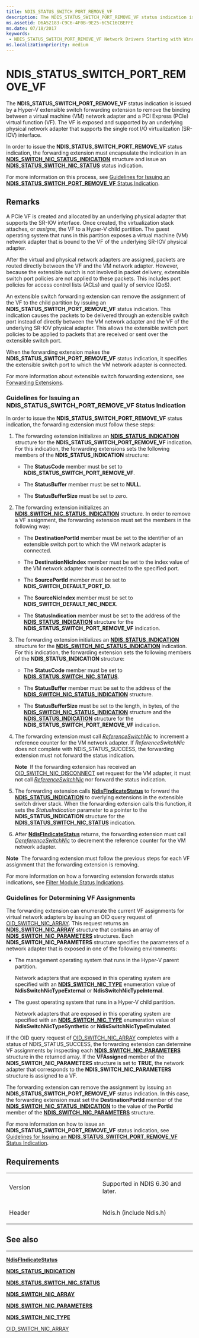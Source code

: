 ```yaml
---
title: NDIS_STATUS_SWITCH_PORT_REMOVE_VF
description: The NDIS_STATUS_SWITCH_PORT_REMOVE_VF status indication is issued by a Hyper-V extensible switch forwarding extension to remove the binding between a virtual machine (VM) network adapter and a PCI Express (PCIe) virtual function (VF).
ms.assetid: D6A52183-C9C6-4F0B-9E25-6C5C16CBEFFE
ms.date: 07/18/2017
keywords:
 - NDIS_STATUS_SWITCH_PORT_REMOVE_VF Network Drivers Starting with Windows Vista
ms.localizationpriority: medium
---
```


# NDIS\_STATUS\_SWITCH\_PORT\_REMOVE\_VF


The **NDIS\_STATUS\_SWITCH\_PORT\_REMOVE\_VF** status indication is issued by a Hyper-V extensible switch forwarding extension to remove the binding between a virtual machine (VM) network adapter and a PCI Express (PCIe) virtual function (VF). The VF is exposed and supported by an underlying physical network adapter that supports the single root I/O virtualization (SR-IOV) interface.

In order to issue the **NDIS\_STATUS\_SWITCH\_PORT\_REMOVE\_VF** status indication, the forwarding extension must encapsulate the indication in an [**NDIS\_SWITCH\_NIC\_STATUS\_INDICATION**](https://docs.microsoft.com/windows-hardware/drivers/ddi/content/ndis/ns-ndis-_ndis_switch_nic_status_indication) structure and issue an [**NDIS\_STATUS\_SWITCH\_NIC\_STATUS**](ndis-status-switch-nic-status.md) status indication.

For more information on this process, see [Guidelines for Issuing an **NDIS\_STATUS\_SWITCH\_PORT\_REMOVE\_VF** Status Indication](#issuing).

Remarks
-------

A PCIe VF is created and allocated by an underlying physical adapter that supports the SR-IOV interface. Once created, the virtualization stack attaches, or *assigns*, the VF to a Hyper-V child partition. The guest operating system that runs in this partition exposes a virtual machine (VM) network adapter that is bound to the VF of the underlying SR-IOV physical adapter.

After the virtual and physical network adapters are assigned, packets are routed directly between the VF and the VM network adapter. However, because the extensible switch is not involved in packet delivery, extensible switch port policies are not applied to these packets. This includes port policies for access control lists (ACLs) and quality of service (QoS).

An extensible switch forwarding extension can remove the assignment of the VF to the child partition by issuing an **NDIS\_STATUS\_SWITCH\_PORT\_REMOVE\_VF** status indication. This indication causes the packets to be delivered through an extensible switch port instead of directly between the VM network adapter and the VF of the underlying SR-IOV physical adapter. This allows the extensible switch port policies to be applied to packets that are received or sent over the extensible switch port.

When the forwarding extension makes the **NDIS\_STATUS\_SWITCH\_PORT\_REMOVE\_VF** status indication, it specifies the extensible switch port to which the VM network adapter is connected.

For more information about extensible switch forwarding extensions, see [Forwarding Extensions](https://docs.microsoft.com/windows-hardware/drivers/network/forwarding-extensions).

### <a href="" id="issuing"></a>Guidelines for Issuing an NDIS\_STATUS\_SWITCH\_PORT\_REMOVE\_VF Status Indication

In order to issue the **NDIS\_STATUS\_SWITCH\_PORT\_REMOVE\_VF** status indication, the forwarding extension must follow these steps:

1.  The forwarding extension initializes an [**NDIS\_STATUS\_INDICATION**](https://docs.microsoft.com/windows-hardware/drivers/ddi/content/ndis/ns-ndis-_ndis_status_indication) structure for the **NDIS\_STATUS\_SWITCH\_PORT\_REMOVE\_VF** indication. For this indication, the forwarding extensions sets the following members of the **NDIS\_STATUS\_INDICATION** structure:

    -   The **StatusCode** member must be set to **NDIS\_STATUS\_SWITCH\_PORT\_REMOVE\_VF**.

    -   The **StatusBuffer** member must be set to **NULL**.

    -   The **StatusBufferSize** must be set to zero.

2.  The forwarding extension initializes an [**NDIS\_SWITCH\_NIC\_STATUS\_INDICATION**](https://docs.microsoft.com/windows-hardware/drivers/ddi/content/ndis/ns-ndis-_ndis_switch_nic_status_indication) structure. In order to remove a VF assignment, the forwarding extension must set the members in the following way:

    -   The **DestinationPortId** member must be set to the identifier of an extensible switch port to which the VM network adapter is connected.

    -   The **DestinationNicIndex** member must be set to the index value of the VM network adapter that is connected to the specified port.

    -   The **SourcePortId** member must be set to **NDIS\_SWITCH\_DEFAULT\_PORT\_ID**.

    -   The **SourceNicIndex** member must be set to **NDIS\_SWITCH\_DEFAULT\_NIC\_INDEX**.

    -   The **StatusIndication** member must be set to the address of the [**NDIS\_STATUS\_INDICATION**](https://docs.microsoft.com/windows-hardware/drivers/ddi/content/ndis/ns-ndis-_ndis_status_indication) structure for the **NDIS\_STATUS\_SWITCH\_PORT\_REMOVE\_VF** indication.

3.  The forwarding extension initializes an [**NDIS\_STATUS\_INDICATION**](https://docs.microsoft.com/windows-hardware/drivers/ddi/content/ndis/ns-ndis-_ndis_status_indication) structure for the [**NDIS\_SWITCH\_NIC\_STATUS\_INDICATION**](https://docs.microsoft.com/windows-hardware/drivers/ddi/content/ndis/ns-ndis-_ndis_switch_nic_status_indication) indication. For this indication, the forwarding extension sets the following members of the **NDIS\_STATUS\_INDICATION** structure:

    -   The **StatusCode** member must be set to [**NDIS\_STATUS\_SWITCH\_NIC\_STATUS**](ndis-status-switch-nic-status.md).

    -   The **StatusBuffer** member must be set to the address of the [**NDIS\_SWITCH\_NIC\_STATUS\_INDICATION**](https://docs.microsoft.com/windows-hardware/drivers/ddi/content/ndis/ns-ndis-_ndis_switch_nic_status_indication) structure.

    -   The **StatusBufferSize** must be set to the length, in bytes, of the [**NDIS\_SWITCH\_NIC\_STATUS\_INDICATION**](https://docs.microsoft.com/windows-hardware/drivers/ddi/content/ndis/ns-ndis-_ndis_switch_nic_status_indication) structure and the [**NDIS\_STATUS\_INDICATION**](https://docs.microsoft.com/windows-hardware/drivers/ddi/content/ndis/ns-ndis-_ndis_status_indication) structure for the **NDIS\_STATUS\_SWITCH\_PORT\_REMOVE\_VF** indication.

4.  The forwarding extension must call [*ReferenceSwitchNic*](https://docs.microsoft.com/windows-hardware/drivers/ddi/content/ndis/nc-ndis-ndis_switch_reference_switch_nic) to increment a reference counter for the VM network adapter. If *ReferenceSwitchNic* does not complete with NDIS\_STATUS\_SUCCESS, the forwarding extension must not forward the status indication.

    **Note**  If the forwarding extension has received an [OID\_SWITCH\_NIC\_DISCONNECT](https://docs.microsoft.com/windows-hardware/drivers/network/oid-switch-nic-disconnect) set request for the VM adapter, it must not call [*ReferenceSwitchNic*](https://docs.microsoft.com/windows-hardware/drivers/ddi/content/ndis/nc-ndis-ndis_switch_reference_switch_nic) nor forward the status indication.

     

5.  The forwarding extension calls [**NdisFIndicateStatus**](https://docs.microsoft.com/windows-hardware/drivers/ddi/content/ndis/nf-ndis-ndisfindicatestatus) to forward the [**NDIS\_STATUS\_INDICATION**](https://docs.microsoft.com/windows-hardware/drivers/ddi/content/ndis/ns-ndis-_ndis_status_indication) to overlying extensions in the extensible switch driver stack. When the forwarding extension calls this function, it sets the *StatusIndication* parameter to a pointer to the **NDIS\_STATUS\_INDICATION** structure for the [**NDIS\_STATUS\_SWITCH\_NIC\_STATUS**](ndis-status-switch-nic-status.md) indication.

6.  After [**NdisFIndicateStatus**](https://docs.microsoft.com/windows-hardware/drivers/ddi/content/ndis/nf-ndis-ndisfindicatestatus) returns, the forwarding extension must call [*DereferenceSwitchNic*](https://docs.microsoft.com/windows-hardware/drivers/ddi/content/ndis/nc-ndis-ndis_switch_dereference_switch_nic) to decrement the reference counter for the VM network adapter.

**Note**  The forwarding extension must follow the previous steps for each VF assignment that the forwarding extension is removing.

 

For more information on how a forwarding extension forwards status indications, see [Filter Module Status Indications](https://docs.microsoft.com/windows-hardware/drivers/network/filter-module-status-indications).

### Guidelines for Determining VF Assignments

The forwarding extension can enumerate the current VF assignments for virtual network adapters by issuing an OID query request of [OID\_SWITCH\_NIC\_ARRAY](https://docs.microsoft.com/windows-hardware/drivers/network/oid-switch-nic-array). This request returns an [**NDIS\_SWITCH\_NIC\_ARRAY**](https://docs.microsoft.com/windows-hardware/drivers/ddi/content/ntddndis/ns-ntddndis-_ndis_switch_nic_array) structure that contains an array of [**NDIS\_SWITCH\_NIC\_PARAMETERS**](https://docs.microsoft.com/windows-hardware/drivers/ddi/content/ntddndis/ns-ntddndis-_ndis_switch_nic_parameters) structures. Each **NDIS\_SWITCH\_NIC\_PARAMETERS** structure specifies the parameters of a network adapter that is exposed in one of the following environments:

-   The management operating system that runs in the Hyper-V parent partition.

    Network adapters that are exposed in this operating system are specified with an [**NDIS\_SWITCH\_NIC\_TYPE**](https://docs.microsoft.com/windows-hardware/drivers/ddi/content/ntddndis/ne-ntddndis-_ndis_switch_nic_type) enumeration value of **NdisSwitchNicTypeExternal** or **NdisSwitchNicTypeInternal**.

-   The guest operating system that runs in a Hyper-V child partition.

    Network adapters that are exposed in this operating system are specified with an [**NDIS\_SWITCH\_NIC\_TYPE**](https://docs.microsoft.com/windows-hardware/drivers/ddi/content/ntddndis/ne-ntddndis-_ndis_switch_nic_type) enumeration value of **NdisSwitchNicTypeSynthetic** or **NdisSwitchNicTypeEmulated**.

If the OID query request of [OID\_SWITCH\_NIC\_ARRAY](https://docs.microsoft.com/windows-hardware/drivers/network/oid-switch-nic-array) completes with a status of NDIS\_STATUS\_SUCCESS, the forwarding extension can determine VF assignments by inspecting each [**NDIS\_SWITCH\_NIC\_PARAMETERS**](https://docs.microsoft.com/windows-hardware/drivers/ddi/content/ntddndis/ns-ntddndis-_ndis_switch_nic_parameters) structure in the returned array. If the **VFAssigned** member of the **NDIS\_SWITCH\_NIC\_PARAMETERS** structure is set to **TRUE**, the network adapter that corresponds to the **NDIS\_SWITCH\_NIC\_PARAMETERS** structure is assigned to a VF.

The forwarding extension can remove the assignment by issuing an **NDIS\_STATUS\_SWITCH\_PORT\_REMOVE\_VF** status indication. In this case, the forwarding extension must set the **DestinationPortId** member of the [**NDIS\_SWITCH\_NIC\_STATUS\_INDICATION**](https://docs.microsoft.com/windows-hardware/drivers/ddi/content/ndis/ns-ndis-_ndis_switch_nic_status_indication) to the value of the **PortId** member of the [**NDIS\_SWITCH\_NIC\_PARAMETERS**](https://docs.microsoft.com/windows-hardware/drivers/ddi/content/ntddndis/ns-ntddndis-_ndis_switch_nic_parameters) structure.

For more information on how to issue an **NDIS\_STATUS\_SWITCH\_PORT\_REMOVE\_VF** status indication, see [Guidelines for Issuing an **NDIS\_STATUS\_SWITCH\_PORT\_REMOVE\_VF** Status Indication](#issuing).

Requirements
------------

<table>
<colgroup>
<col width="50%" />
<col width="50%" />
</colgroup>
<tbody>
<tr class="odd">
<td><p>Version</p></td>
<td><p>Supported in NDIS 6.30 and later.</p></td>
</tr>
<tr class="even">
<td><p>Header</p></td>
<td>Ndis.h (include Ndis.h)</td>
</tr>
</tbody>
</table>

## See also


****
[**NdisFIndicateStatus**](https://docs.microsoft.com/windows-hardware/drivers/ddi/content/ndis/nf-ndis-ndisfindicatestatus)

[**NDIS\_STATUS\_INDICATION**](https://docs.microsoft.com/windows-hardware/drivers/ddi/content/ndis/ns-ndis-_ndis_status_indication)

[**NDIS\_STATUS\_SWITCH\_NIC\_STATUS**](ndis-status-switch-nic-status.md)

[**NDIS\_SWITCH\_NIC\_ARRAY**](https://docs.microsoft.com/windows-hardware/drivers/ddi/content/ntddndis/ns-ntddndis-_ndis_switch_nic_array)

[**NDIS\_SWITCH\_NIC\_PARAMETERS**](https://docs.microsoft.com/windows-hardware/drivers/ddi/content/ntddndis/ns-ntddndis-_ndis_switch_nic_parameters)

[**NDIS\_SWITCH\_NIC\_TYPE**](https://docs.microsoft.com/windows-hardware/drivers/ddi/content/ntddndis/ne-ntddndis-_ndis_switch_nic_type)

[OID\_SWITCH\_NIC\_ARRAY](https://docs.microsoft.com/windows-hardware/drivers/network/oid-switch-nic-array)

 

 





